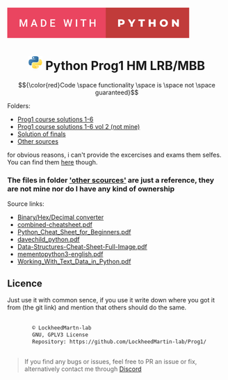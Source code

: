 ![Badge](https://raw.githubusercontent.com/LockheedMartin-lab/Prog1/f536cd8cbb5afc08e47a2b83edd4b0025ea3c087/Other%20sources/Other/made-with-python.svg)
<div align="center"><h1><img src="https://github.com/LockheedMartin-lab/Prog1/blob/main/Other%20sources/Other/Python-logo-notext.svg.png?raw=true" alt="" height=32px width=32px></img>&nbspPython Prog1 HM LRB/MBB</h1></div>

$${\color{red}Code \space functionality \space is \space not \space guaranteed}$$

Folders:
* [Prog1 course solutions 1-6](https://github.com/LockheedMartin-lab/Prog1/tree/main/Solution)
* [Prog1 course solutions 1-6 vol 2 (not mine)](https://github.com/LockheedMartin-lab/Prog1/tree/main/Solution%202)
* [Solution of finals](https://github.com/LockheedMartin-lab/Prog1/tree/main/Finals)
* [Other sources](https://github.com/LockheedMartin-lab/Prog1/tree/main/Other%20sources%20)  

for obvious reasons, i can't provide the excercises and exams them selfes. You can find them [here](https://kuepper.userweb.mwn.de/) though.


### The files in folder ['other scources'](https://github.com/LockheedMartin-lab/Prog1/tree/main/Other%20sources%20) are just a reference, they are not mine nor do I have any kind of ownership
 Source links:  
 * [Binary/Hex/Decimal converter](https://www.matheretter.de/rechner/zahlenkonverter)
 * [combined-cheatsheet.pdf](http://parallel.vub.ac.be/education/python/cheatsheets/combined-cheatsheet.pdf)
 * [Python_Cheat_Sheet_for_Beginners.pdf](https://www.datacamp.com/cheat-sheet/getting-started-with-python-cheat-sheet)
 * [davechild_python.pdf](https://cheatography.com/davechild/cheat-sheets/python/)
 * [Data-Structures-Cheat-Sheet-Full-Image.pdf](https://intellipaat.com/blog/tutorial/python-tutorial/data-structures-with-python-cheat-sheet/?US)
 * [mementopython3-english.pdf](https://perso.limsi.fr/pointal/_media/python:cours:mementopython3-english.pdf)
 * [Working_With_Text_Data_in_Python.pdf](https://images.datacamp.com/image/upload/v1671098753/Marketing/Blog/Working_With_Text_Data_in_Python.pdf)

## Licence
Just use it with common sence, if you use it write down where you got it from (the git link) and mention that others should do the same. 

<pre>
    <code "color:white;background-color:black">
        ©️ LockheedMartn-lab
        GNU, GPLV3 License
        Repository: https://github.com/LockheedMartin-lab/Prog1/
    </code>
</pre>


<blockquote>If you find any bugs or issues, feel free to PR an issue or fix, alternatively contact me through <a href="https://discord.com/users/784957872139796481/">Discord</a>
